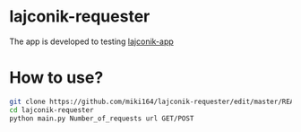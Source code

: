 # lajconik-requester
The app is developed to testing [lajconik-app](https://github.com/lukasz-lesiuk/lajconik-app)
# How to use?
```bash
git clone https://github.com/miki164/lajconik-requester/edit/master/README.md
cd lajconik-requester
python main.py Number_of_requests url GET/POST
```
